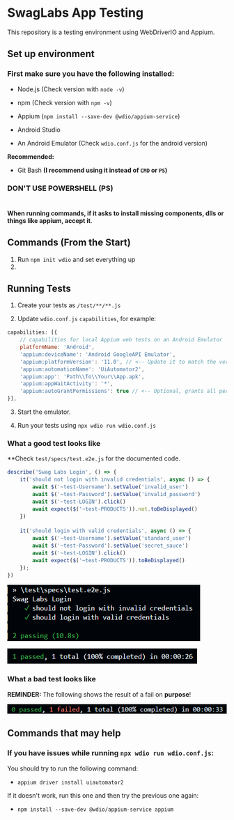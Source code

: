 # SwagLabs App Testing

This repository is a testing environment using WebDriverIO and Appium.

## Set up environment
### First make sure you have the following installed:
- Node.js   (Check version with `node -v`)

- npm       (Check version with `npm -v`)

- Appium   (`npm install --save-dev @wdio/appium-service`)

- Android Studio

- An Android Emulator (Check `wdio.conf.js` for the android version)

**Recommended:**
- Git Bash **(I recommend using it instead of `CMD` or `PS`)**

### DON'T USE POWERSHELL (PS)
#

**When running commands, if it asks to install missing components, dlls or things like appium, accept it**.

## Commands (From the Start)

1. Run `npm init wdio` and set everything up
2. 

## Running Tests

1. Create your tests as `/test/**/**.js`

2. Update `wdio.conf.js` `capabilities`, for example:
```js
capabilities: [{
    // capabilities for local Appium web tests on an Android Emulator
    platformName: 'Android',
    'appium:deviceName': 'Android GoogleAPI Emulator',
    'appium:platformVersion': '11.0', // <-- Update it to match the version you are using
    'appium:automationName': 'UiAutomator2',
    'appium:app': 'Path\\To\\Your\\App.apk',
    'appium:appWaitActivity': '*',
    'appium:autoGrantPermissions': true // <-- Optional, grants all permissions
}],
```

3. Start the emulator.

4. Run your tests using `npx wdio run wdio.conf.js`

### What a good test looks like
**Check `test/specs/test.e2e.js` for the documented code.
```js
describe('Swag Labs Login', () => {
    it('should not login with invalid credentials', async () => {
        await $('~test-Username').setValue('invalid_user')
        await $('~test-Password').setValue('invalid_password')
        await $('~test-LOGIN').click()
        await expect($('~test-PRODUCTS')).not.toBeDisplayed()
    })

    it('should login with valid credentials', async () => {
        await $('~test-Username').setValue('standard_user')
        await $('~test-Password').setValue('secret_sauce')
        await $('~test-LOGIN').click()
        await expect($('~test-PRODUCTS')).toBeDisplayed()
    });
})
```

![alt text](_goodtest2.png)

![Bad Test](_goodtest.png)


### What a bad test looks like
**REMINDER:** The following shows the result of a fail on **purpose**!

![alt text](_badtest.png)



## Commands that may help
### If you have issues while running `npx wdio run wdio.conf.js`:
You should try to run the following command:
- `appium driver install uiautomator2`

If it doesn't work, run this one and then try the previous one again:
- `npm install --save-dev @wdio/appium-service appium`
